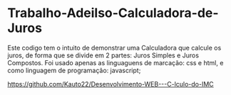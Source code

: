 # Trabalho-Adeilso-Calculadora-de-Juros

Este codigo tem o intuito de demonstrar uma Calculadora que calcule os juros, de forma que se divide em 2 partes: Juros Simples e Juros Compostos.
Foi usado apenas as linguaguens de marcação: css e html, e como linguagem de programação: javascript;







































































https://github.com/Kauto22/Desenvolvimento-WEB---C-lculo-do-IMC
